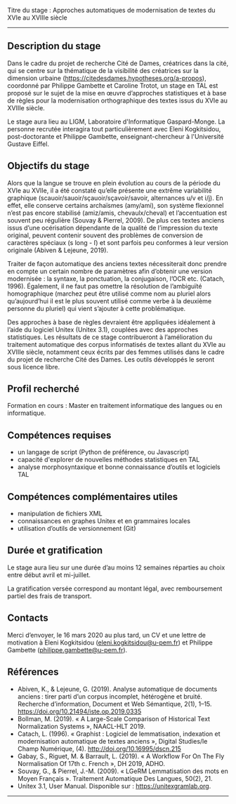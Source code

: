 Titre du stage : Approches automatiques de modernisation de textes du XVIe au XVIIIe siècle
********

Description du stage
---------------------------------------
Dans le cadre du projet de recherche Cité de Dames, créatrices dans la cité, qui se centre sur la thématique de la visibilité des créatrices sur la dimension urbaine (https://citedesdames.hypotheses.org/a-propos), coordonné par Philippe Gambette et Caroline Trotot, un stage en TAL est proposé sur le sujet de la mise en œuvre d’approches statistiques et à base de règles pour la modernisation orthographique des textes issus du XVIe au XVIIIe siècle.

Le stage aura lieu au LIGM, Laboratoire d'Informatique Gaspard-Monge. La personne recrutée interagira tout particulièrement avec Eleni Kogkitsidou, post-doctorante et Philippe Gambette, enseignant-chercheur à l'Université Gustave Eiffel.

Objectifs du stage
---------------------------------------
Alors que la langue se trouve en plein évolution au cours de la période du XVIe au XVIIe, il a été constaté qu’elle présente une extrême variabilité graphique (scauoir/sauoir/sçauoir/sçavoir/savoir, alternances u/v et i/j). En effet, elle conserve certains archaïsmes (amy/ami), son système flexionnel n’est pas encore stabilisé (amiz/amis, chevaulx/cheval) et l’accentuation est souvent peu régulière (Souvay & Pierrel, 2009). De plus ces textes anciens issus d’une océrisation dépendante de la qualité de l’impression du texte original, peuvent contenir souvent des problèmes de conversion de caractères spéciaux (s long - ſ) et sont parfois peu conformes à leur version originale (Abiven & Lejeune, 2019).

Traiter de façon automatique des anciens textes nécessiterait donc prendre en compte un certain nombre de paramètres afin d’obtenir une version modernisée : la syntaxe, la ponctuation, la conjugaison, l’OCR etc. (Catach, 1996). Également, il ne faut pas omettre la résolution de l’ambiguïté homographique (marchez peut être utilisé comme nom au pluriel alors qu’aujourd’hui il est le plus souvent utilisé comme verbe à la deuxième personne du pluriel) qui vient s’ajouter à cette problématique.

Des approches à base de règles devraient être appliquées idéalement à l’aide du logiciel Unitex (Unitex 3.1), couplées avec des approches statistiques. Les résultats de ce stage contribueront à l’amélioration du traitement automatique des corpus informatisés de textes allant du XVIe au XVIIIe siècle, notamment ceux écrits par des femmes utilisés dans le cadre du projet de recherche Cité des Dames. Les outils développés le seront sous licence libre.

Profil recherché
---------------------------------------
Formation en cours : Master en traitement informatique des langues ou en informatique.

Compétences requises
---------------------------------------
- un langage de script (Python de préférence, ou Javascript)
- capacité d'explorer de nouvelles méthodes statistiques en TAL
- analyse morphosyntaxique et bonne connaissance d’outils et logiciels TAL

Compétences complémentaires utiles
---------------------------------------
- manipulation de fichiers XML
- connaissances en graphes Unitex et en grammaires locales
- utilisation d’outils de versionnement (Git)

Durée et gratification
---------------------------------------
Le stage aura lieu sur une durée d’au moins 12 semaines réparties au choix entre début avril et mi-juillet.

La gratification versée correspond au montant légal, avec remboursement partiel des frais de transport.

Contacts
----------
Merci d’envoyer, le 16 mars 2020 au plus tard, un CV et une lettre de motivation à Eleni Kogkitsidou (eleni.kogkitsidou@u-pem.fr) et Philippe Gambette (philippe.gambette@u-pem.fr).

Références
------------------
- Abiven, K., & Lejeune, G. (2019). Analyse automatique de documents anciens : tirer parti d’un corpus incomplet, hétérogène et bruité. Recherche d’information, Document et Web Sémantique, 2(1), 1–15. https://doi.org/10.21494/iste.op.2019.0335
- Bollman, M. (2019). « A Large-Scale Comparison of Historical Text Normalization Systems », NAACL-HLT 2019.
- Catach, L. (1996). « Graphist : Logiciel de lemmatisation, indexation et modernisation automatique de textes anciens », Digital Studies/le Champ Numérique, (4). http://doi.org/10.16995/dscn.215
- Gabay, S., Riguet, M. & Barrault, L. (2019). « A Workflow For On The Fly Normalisation Of 17th c. French », DH 2019, ADHO.
- Souvay, G., & Pierrel, J.-M. (2009). « LGeRM Lemmatisation des mots en Moyen Français ». Traitement Automatique Des Langues, 50(2), 21.
- Unitex 3.1,  User Manual. Disponible sur : https://unitexgramlab.org.

------

